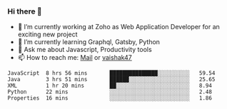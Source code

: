 ### Hi there 👋

- 🔭 I’m currently working at Zoho as Web Application Developer for an exciting new project
- 🌱 I’m currently learning Graphql, Gatsby, Python
- 💬 Ask me about Javascript, Productivity tools 
- 📫 How to reach me: [Mail](mailto:kvaishak007@gmail.com) or [vaishak47](https://twitter.com/vaishak47)

<!--START_SECTION:waka-->
```text
JavaScript  8 hrs 56 mins       ███████████████░░░░░░░░░░   59.54 
Java        3 hrs 51 mins       ██████░░░░░░░░░░░░░░░░░░░   25.65 
XML         1 hr 20 mins        ██░░░░░░░░░░░░░░░░░░░░░░░   8.94 
Python      22 mins             ░░░░░░░░░░░░░░░░░░░░░░░░░   2.48 
Properties  16 mins             ░░░░░░░░░░░░░░░░░░░░░░░░░   1.86
```
<!--END_SECTION:waka-->
